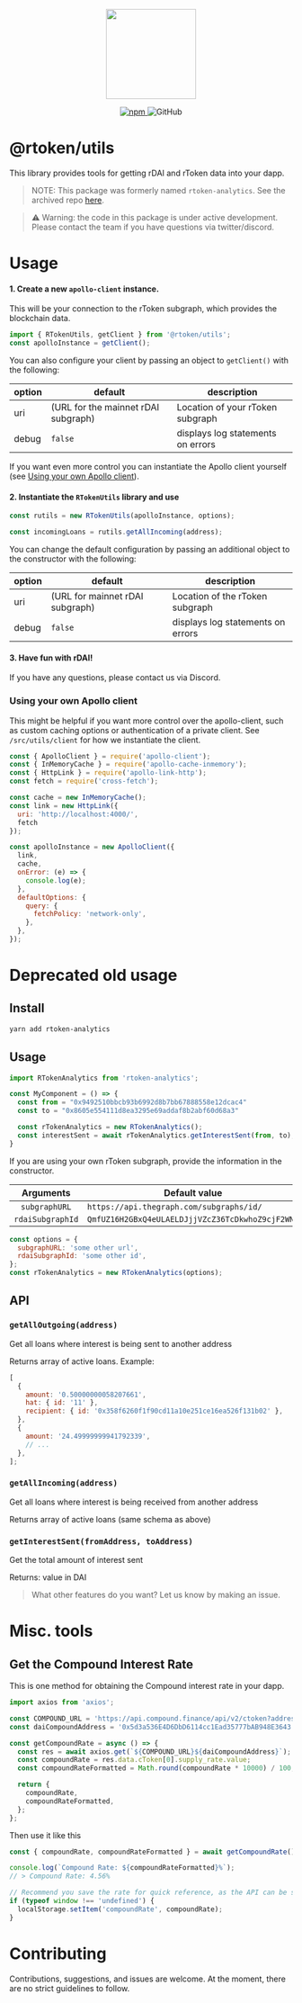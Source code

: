 
<p align="center"><img src="https://rdai.money/images/logo.svg" width="160"/></p>

<p align="center">
    <a href="https://www.npmjs.com/package/@rtoken/contracts">
        <img alt="npm" src="https://img.shields.io/npm/v/@rtoken/contracts">
    </a>
    <img alt="GitHub" src="https://img.shields.io/github/license/rtoken-project/rtoken-contracts">
</p>

@rtoken/utils
=========================


This library provides tools for getting rDAI and rToken data into your dapp.

> NOTE: This package was formerly named `rtoken-analytics`. See the archived repo [here](https://github.com/rtoken-project/rtoken-analytics).

> :warning: Warning: the code in this package is under active development. Please contact the team if you have questions via twitter/discord.

# Usage

#### 1. Create a new `apollo-client` instance.

This will be your connection to the rToken subgraph, which provides the blockchain data.

```js
import { RTokenUtils, getClient } from '@rtoken/utils';
const apolloInstance = getClient();
```

You can also configure your client by passing an object to `getClient()` with the following:

| option | default                             | description                       |
| ------ | ----------------------------------- | --------------------------------- |
| uri    | (URL for the mainnet rDAI subgraph) | Location of your rToken subgraph  |
| debug  | `false`                             | displays log statements on errors |

If you want even more control you can instantiate the Apollo client yourself (see [Using your own Apollo client](#Using-your-own-Apollo-client)).

#### 2. Instantiate the `RTokenUtils` library and use

```js
const rutils = new RTokenUtils(apolloInstance, options);

const incomingLoans = rutils.getAllIncoming(address);
```

You can change the default configuration by passing an additional object to the constructor with the following:

| option | default                         | description                       |
| ------ | ------------------------------- | --------------------------------- |
| uri    | (URL for mainnet rDAI subgraph) | Location of the rToken subgraph   |
| debug  | `false`                         | displays log statements on errors |

#### 3. Have fun with rDAI!

If you have any questions, please contact us via Discord.

### Using your own Apollo client

This might be helpful if you want more control over the apollo-client, such as custom caching options or authentication of a private client. See `/src/utils/client` for how we instantiate the client.

```js
const { ApolloClient } = require('apollo-client');
const { InMemoryCache } = require('apollo-cache-inmemory');
const { HttpLink } = require('apollo-link-http');
const fetch = require('cross-fetch');

const cache = new InMemoryCache();
const link = new HttpLink({
  uri: 'http://localhost:4000/',
  fetch
});

const apolloInstance = new ApolloClient({
  link,
  cache,
  onError: (e) => {
    console.log(e);
  },
  defaultOptions: {
    query: {
      fetchPolicy: 'network-only',
    },
  },
});
```

# Deprecated old usage

## Install

```bash
yarn add rtoken-analytics
```

## Usage

```js
import RTokenAnalytics from 'rtoken-analytics';

const MyComponent = () => {
  const from = "0x9492510bbcb93b6992d8b7bb67888558e12dcac4"
  const to = "0x8605e554111d8ea3295e69addaf8b2abf60d68a3"

  const rTokenAnalytics = new RTokenAnalytics();
  const interestSent = await rTokenAnalytics.getInterestSent(from, to);
}
```

If you are using your own rToken subgraph, provide the information in the constructor.

|    Arguments     | Default value                                    |
| :--------------: | ------------------------------------------------ |
|  `subgraphURL`   | `https://api.thegraph.com/subgraphs/id/`         |
| `rdaiSubgraphId` | `QmfUZ16H2GBxQ4eULAELDJjjVZcZ36TcDkwhoZ9cjF2WNc` |

```js
const options = {
  subgraphURL: 'some other url',
  rdaiSubgraphId: 'some other id',
};
const rTokenAnalytics = new RTokenAnalytics(options);
```

## API

### `getAllOutgoing(address)`

Get all loans where interest is being sent to another address

Returns array of active loans. Example:

```js
[
  {
    amount: '0.50000000058207661',
    hat: { id: '11' },
    recipient: { id: '0x358f6260f1f90cd11a10e251ce16ea526f131b02' },
  },
  {
    amount: '24.49999999941792339',
    // ...
  },
];
```

### `getAllIncoming(address)`

Get all loans where interest is being received from another address

Returns array of active loans (same schema as above)

### `getInterestSent(fromAddress, toAddress)`

Get the total amount of interest sent

Returns: value in DAI

> What other features do you want? Let us know by making an issue.

# Misc. tools

## Get the Compound Interest Rate

This is one method for obtaining the Compound interest rate in your dapp.

```js
import axios from 'axios';

const COMPOUND_URL = 'https://api.compound.finance/api/v2/ctoken?addresses[]=';
const daiCompoundAddress = '0x5d3a536E4D6DbD6114cc1Ead35777bAB948E3643';

const getCompoundRate = async () => {
  const res = await axios.get(`${COMPOUND_URL}${daiCompoundAddress}`);
  const compoundRate = res.data.cToken[0].supply_rate.value;
  const compoundRateFormatted = Math.round(compoundRate * 10000) / 100;

  return {
    compoundRate,
    compoundRateFormatted,
  };
};
```

Then use it like this

```js
const { compoundRate, compoundRateFormatted } = await getCompoundRate();

console.log(`Compound Rate: ${compoundRateFormatted}%`);
// > Compound Rate: 4.56%

// Recommend you save the rate for quick reference, as the API can be slow.
if (typeof window !== 'undefined') {
  localStorage.setItem('compoundRate', compoundRate);
}
```

# Contributing

Contributions, suggestions, and issues are welcome. At the moment, there are no strict guidelines to follow.
